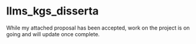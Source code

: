 # llms_kgs_disserta

While my attached proposal has been accepted, work on the project is on going and will update once complete.
